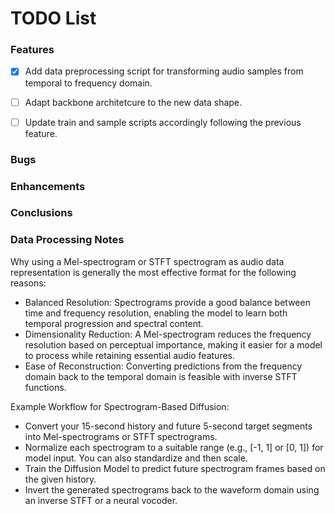 # TODO List


### Features
- [x] Add data preprocessing script for transforming audio samples from temporal to frequency domain.
- [ ] Adapt backbone architetcure to the new data shape. 
- [ ] Update train and sample scripts accordingly following the previous feature.


### Bugs


### Enhancements


### Conclusions


### Data Processing Notes
Why using a Mel-spectrogram or STFT spectrogram as audio data representation is generally the most effective format for the following reasons:
- Balanced Resolution: Spectrograms provide a good balance between time and frequency resolution, enabling the model to learn both temporal progression and spectral content.
- Dimensionality Reduction: A Mel-spectrogram reduces the frequency resolution based on perceptual importance, making it easier for a model to process while retaining essential audio features.
- Ease of Reconstruction: Converting predictions from the frequency domain back to the temporal domain is feasible with inverse STFT functions.

Example Workflow for Spectrogram-Based Diffusion:
- Convert your 15-second history and future 5-second target segments into Mel-spectrograms or STFT spectrograms.
- Normalize each spectrogram to a suitable range (e.g., [-1, 1] or [0, 1]) for model input. You can also standardize and then scale.
- Train the Diffusion Model to predict future spectrogram frames based on the given history.
- Invert the generated spectrograms back to the waveform domain using an inverse STFT or a neural vocoder.
